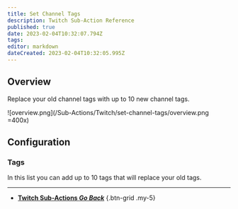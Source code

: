```yaml
---
title: Set Channel Tags
description: Twitch Sub-Action Reference
published: true
date: 2023-02-04T10:32:07.794Z
tags: 
editor: markdown
dateCreated: 2023-02-04T10:32:05.995Z
---
```


## Overview
Replace your old channel tags with up to 10 new channel tags.

![overview.png](/Sub-Actions/Twitch/set-channel-tags/overview.png =400x)

## Configuration
### Tags
In this list you can add up to 10 tags that will replace your old tags.

---

- [<i class="mdi mdi-chevron-left"></i>**Twitch Sub-Actions *Go Back***](/Sub-Actions/Twitch)
{.btn-grid .my-5}